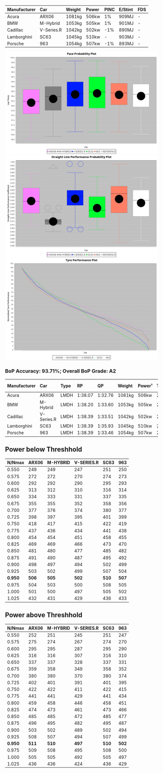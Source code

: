 | Manufacturer | Car        | Weight | Power | PINC    | E/Stint | FDS     |
|:-|:-|:-|:-|:-|:-|:-|
| Acura        | ARX06      | 1081kg | 506kw | 1%      | 909MJ   |    -    |
| BMW          | M-Hybrid   | 1053kg | 505kw | 1%      | 901MJ   |    -    |
| Cadillac     | V-Series.R | 1042kg | 502kw | -1%     | 890MJ   |    -    |
| Lamborghini  | SC63       | 1045kg | 510kw |    -    | 903MJ   |    -    |
| Porsche      | 963        | 1054kg | 507kw | -1%     | 893MJ   |    -    |

![PACECHART](./IMG/ACOMETHOD.png)
![STRAIGHTLINEPERFORMANCECHART](./IMG/ACOMETHOD_sp.png)
![TYREPERFORMANCECHART](./IMG/ACOMETHOD_tw.png)

### BoP Accuracy: 93.71%; Overall BoP Grade: A2
| Manufacturer | Car        | Type | RP      | QP      | Weight | Power¹ | Threshhold | PINC    | Power² | E/Stint | AVG Vmax  | FDS     | RDLC | L/Stint | BOP-Grade | Model Accuracy | Model Points | Match%  |
|:-|:-|:-|:-|:-|:-|:-|:-|:-|:-|:-|:-|:-|:-|:-|:-|:-|:-|:-|
| Acura        | ARX06      | LMDH | 1:38.07 | 1:32.76 | 1081kg | 506kw  | 210.0kph   | 1%      | 511kw  |  909MJ  | 312.10kph |    -    | 0.99 | 30      | -B2       | 100.00%        | 995          | 82.42%  |
| BMW          | M-Hybrid   | LMDH | 1:38.20 | 1:33.60 | 1053kg | 505kw  | 210.0kph   | 1%      | 510kw  |  901MJ  | 309.29kph |    -    | 1.02 | 30      | -A2       | 100.00%        | 1714         | 94.78%  |
| Cadillac     | V-Series.R | LMDH | 1:38.39 | 1:33.51 | 1042kg | 502kw  | 210.0kph   | -1%     | 497kw  |  890MJ  | 312.74kph |    -    | 1.02 | 30      | +A2       | 98.95%         | 2271         | 92.40%  |
| Lamborghini  | SC63       | LMDH | 1:38.39 | 1:35.93 | 1045kg | 510kw  | 210.0kph   |    -    | 510kw  |  903MJ  | 311.74kph |    -    | 1.05 | 30      | ~A1       | 96.54%         | 418          | 98.97%  |
| Porsche      | 963        | LMDH | 1:38.39 | 1:33.46 | 1054kg | 507kw  | 210.0kph   | -1%     | 502kw  |  893MJ  | 313.11kph |    -    | 1.01 | 30      | ~A1       | 99.98%         | 6168         | 100.00% |

## Power below Threshhold
| N/Nmax    | ARX06   | M-HYBRID | V-SERIES.R | SC63    | 963     |
|:-|:-|:-|:-|:-|:-|
|  0.550    |  249    |  249     |  247       |  251    |  250    |
|  0.575    |  272    |  272     |  270       |  274    |  273    |
|  0.600    |  292    |  292     |  290       |  295    |  293    |
|  0.625    |  313    |  312     |  310       |  316    |  314    |
|  0.650    |  334    |  333     |  331       |  337    |  335    |
|  0.675    |  355    |  355     |  352       |  358    |  356    |
|  0.700    |  377    |  376     |  374       |  380    |  377    |
|  0.725    |  398    |  397     |  395       |  401    |  399    |
|  0.750    |  418    |  417     |  415       |  422    |  419    |
|  0.775    |  437    |  436     |  434       |  441    |  438    |
|  0.800    |  454    |  454     |  451       |  458    |  455    |
|  0.825    |  469    |  469     |  466       |  473    |  470    |
|  0.850    |  481    |  480     |  477       |  485    |  482    |
|  0.875    |  491    |  490     |  487       |  495    |  492    |
|  0.900    |  498    |  497     |  494       |  502    |  499    |
|  0.925    |  503    |  502     |  499       |  507    |  504    |
| **0.950** | **506** | **505**  | **502**    | **510** | **507** |
|  0.975    |  504    |  503     |  500       |  508    |  505    |
|  1.000    |  501    |  500     |  497       |  505    |  502    |
|  1.025    |  432    |  431     |  429       |  436    |  433    |

## Power above Threshhold
| N/Nmax    | ARX06   | M-HYBRID | V-SERIES.R | SC63    | 963     |
|:-|:-|:-|:-|:-|:-|
|  0.550    |  252    |  251     |  245       |  251    |  247    |
|  0.575    |  275    |  274     |  267       |  274    |  270    |
|  0.600    |  295    |  295     |  287       |  295    |  290    |
|  0.625    |  316    |  316     |  307       |  316    |  310    |
|  0.650    |  337    |  337     |  328       |  337    |  331    |
|  0.675    |  359    |  358     |  349       |  358    |  352    |
|  0.700    |  380    |  380     |  370       |  380    |  374    |
|  0.725    |  402    |  401     |  391       |  401    |  395    |
|  0.750    |  422    |  422     |  411       |  422    |  415    |
|  0.775    |  441    |  441     |  429       |  441    |  434    |
|  0.800    |  459    |  458     |  446       |  458    |  451    |
|  0.825    |  474    |  473     |  461       |  473    |  466    |
|  0.850    |  485    |  485     |  472       |  485    |  477    |
|  0.875    |  496    |  495     |  482       |  495    |  487    |
|  0.900    |  503    |  502     |  489       |  502    |  494    |
|  0.925    |  508    |  507     |  494       |  507    |  499    |
| **0.950** | **511** | **510**  | **497**    | **510** | **502** |
|  0.975    |  509    |  508     |  495       |  508    |  500    |
|  1.000    |  505    |  505     |  492       |  505    |  497    |
|  1.025    |  436    |  436     |  424       |  436    |  429    |
